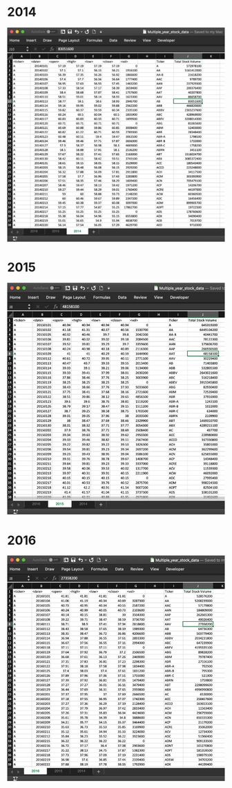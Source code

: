 # 2014

<img src="./images/2014.png" width="780">

# 2015

<img src="./images/2015.png" width="780">


# 2016

<img src="./images/2016.png" width="780">

